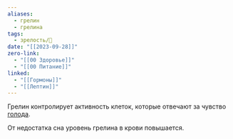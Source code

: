 ```yaml
---
aliases:
  - грелин
  - грелина
tags:
  - зрелость/🌱
date: "[[2023-09-28]]"
zero-link:
  - "[[00 Здоровье]]"
  - "[[00 Питание]]"
linked:
  - "[[Гормоны]]"
  - "[[Лептин]]"
---
```

Грелин контролирует активность клеток, которые отвечают за чувство [голода](Голод.md).

От недостатка сна уровень грелина в крови повышается.